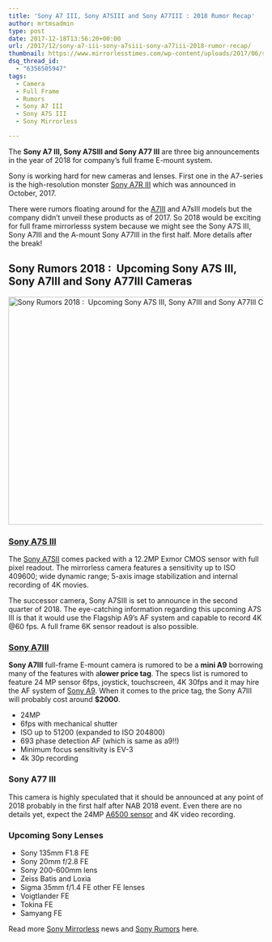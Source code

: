 ```yaml
---
title: 'Sony A7 III, Sony A7SIII and Sony A77III : 2018 Rumor Recap'
author: mrtmsadmin
type: post
date: 2017-12-18T13:56:20+00:00
url: /2017/12/sony-a7-iii-sony-a7siii-sony-a77iii-2018-rumor-recap/
thumbnail: https://www.mirrorlesstimes.com/wp-content/uploads/2017/06/sony-a7iii-release-date.jpg
dsq_thread_id:
  - "6356505947"
tags:
  - Camera
  - Full Frame
  - Rumors
  - Sony A7 III
  - Sony A7S III
  - Sony Mirrorless

---
```

The **Sony A7 III, Sony A7SIII and Sony A77 III** are three big announcements in the year of 2018 for company&#8217;s full frame E-mount system.

Sony is working hard for new cameras and lenses. First one in the A7-series is the high-resolution monster [Sony A7R III][1] which was announced in October, 2017.

There were rumors floating around for the [A7III][2] and A7sIII models but the company didn’t unveil these products as of 2017. So 2018 would be exciting for full frame mirrorlesss system because we might see the Sony A7S III, Sony A7III and the A-mount Sony A77III in the first half. More details after the break! <!--more-->

## Sony Rumors 2018 :  Upcoming Sony A7S III, Sony A7III and Sony A77III Cameras

[<img class="aligncenter wp-image-1142 size-full" title="Sony Rumors 2018 :  Upcoming Sony A7S III, Sony A7III and Sony A77III Cameras" src="https://i1.wp.com/www.mirrorlesstimes.com/wp-content/uploads/2017/06/sony-a7iii-release-date.jpg?resize=600%2C450&#038;ssl=1" alt="Sony Rumors 2018 :  Upcoming Sony A7S III, Sony A7III and Sony A77III Cameras" width="600" height="450" srcset="https://i1.wp.com/www.mirrorlesstimes.com/wp-content/uploads/2017/06/sony-a7iii-release-date.jpg?w=900&ssl=1 900w, https://i1.wp.com/www.mirrorlesstimes.com/wp-content/uploads/2017/06/sony-a7iii-release-date.jpg?resize=300%2C225&ssl=1 300w, https://i1.wp.com/www.mirrorlesstimes.com/wp-content/uploads/2017/06/sony-a7iii-release-date.jpg?resize=768%2C576&ssl=1 768w" sizes="(max-width: 600px) 100vw, 600px" data-recalc-dims="1" />][3]

### <a href="https://www.mirrorlesstimes.com/tags/sony-a7s-iii/" target="_blank" rel="noopener">Sony A7S III</a>

The <a href="https://aax-us-east.amazon-adsystem.com/x/c/Qj9_JMpzA6dtWpNCima00HIAAAFgade0OwEAAAFKAWfCc3c/https://assoc-redirect.amazon.com/g/r/http://www.amazon.com/Sony-ILCE7SM2-mount-Camera-Full-Frame/dp/B0158SRJVQ/ref=as_at/?imprToken=8bbD-zfDPzPHhDk9g0th2Q&slotNum=0&s=electronics&ie=UTF8&qid=1507885256&sr=1-5&keywords=Sony+A7s+ii&linkCode=sl1&tag=daicamnew-20&linkId=90b34c3ab8697c88b0b89dd456c4194c" target="_blank" rel="noopener">Sony A7SII</a> comes packed with a 12.2MP Exmor CMOS sensor with full pixel readout. The mirrorless camera features a sensitivity up to ISO 409600; wide dynamic range; 5-axis image stabilization and internal recording of 4K movies.

The successor camera, Sony A7SIII is set to announce in the second quarter of 2018. The eye-catching information regarding this upcoming A7S III is that it would use the Flagship A9’s AF system and capable to record 4K @60 fps. A full frame 6K sensor readout is also possible.

### <a href="https://www.mirrorlesstimes.com/tags/sony-a7-iii/" target="_blank" rel="noopener">Sony A7III</a>

**Sony A7III** full-frame E-mount camera is rumored to be a **mini A9** borrowing many of the features with a**lower price tag**. The specs list is rumored to feature 24 MP sensor 6fps, joystick, touchscreen, 4K 30fps and it may hire the AF system of [Sony A9][4]. When it comes to the price tag, the Sony A7III will probably cost around **$2000**.

  * 24MP
  * 6fps with mechanical shutter
  * ISO up to 51200 (expanded to ISO 204800)
  * 693 phase detection AF (which is same as a9!!)
  * Minimum focus sensitivity is EV-3
  * 4k 30p recording

### Sony A77 III

This camera is highly speculated that it should be announced at any point of 2018 probably in the first half after NAB 2018 event. Even there are no details yet, expect the 24MP <a href="https://www.dailycameranews.com/2016/11/best-sony-a6500-lenses/" target="_blank" rel="follow external noopener noreferrer" data-wpel-link="external">A6500 sensor</a> and 4K video recording.

### Upcoming Sony Lenses

  * Sony 135mm F1.8 FE
  * Sony 20mm f/2.8 FE
  * Sony 200-600mm lens
  * Zeiss Batis and Loxia
  * Sigma 35mm f/1.4 FE other FE lenses
  * Voigtlander FE
  * Tokina FE
  * Samyang FE

Read more <a href="https://www.mirrorlesstimes.com/tags/sony-mirrorless/" target="_blank" rel="noopener">Sony Mirrorless</a> news and <a href="https://www.dailycameranews.com/tag/sony-rumors/" target="_blank" rel="noopener">Sony Rumors</a> here.

 [1]: https://www.mirrorlesstimes.com/2017/11/best-lenses-sony-a7r-iii/
 [2]: https://www.mirrorlesstimes.com/2017/06/sony-a7iii-specs-24mp-sensor/
 [3]: https://i1.wp.com/www.mirrorlesstimes.com/wp-content/uploads/2017/06/sony-a7iii-release-date.jpg?ssl=1
 [4]: https://www.dailycameranews.com/2017/05/best-lenses-sony-a9/